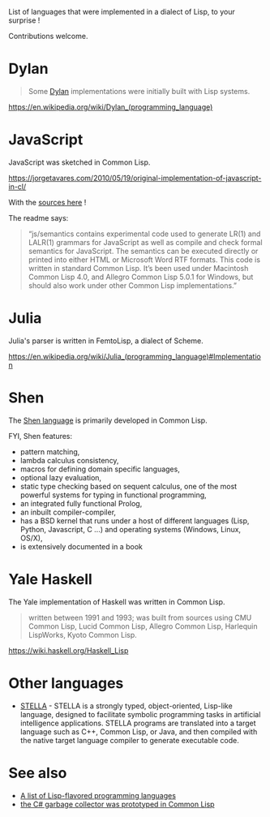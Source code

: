 List of languages that were implemented in a dialect of Lisp, to your surprise !

Contributions welcome.

# Dylan

> Some [Dylan](https://en.wikipedia.org/wiki/Dylan_(programming_language)) implementations were initially built with Lisp systems.

https://en.wikipedia.org/wiki/Dylan_(programming_language)

# JavaScript

JavaScript was sketched in Common Lisp.

https://jorgetavares.com/2010/05/19/original-implementation-of-javascript-in-cl/

With the [sources here](https://dxr.mozilla.org/mozilla/source/js2/semantics/) !

The readme says:

> “js/semantics contains experimental code used to generate LR(1) and LALR(1) grammars for JavaScript as well as compile and check formal semantics for JavaScript.  The semantics can be executed directly or printed into either HTML or Microsoft Word RTF formats. This code is written in standard Common Lisp.  It’s been used under Macintosh Common Lisp 4.0, and Allegro Common Lisp 5.0.1 for Windows, but should also work under other Common Lisp implementations.”

# Julia

Julia's parser is written in FemtoLisp, a dialect of Scheme.

https://en.wikipedia.org/wiki/Julia_(programming_language)#Implementation

# Shen

The [Shen language](http://shenlanguage.org/) is primarily developed in Common Lisp.

FYI, Shen features:



- pattern matching,
- lambda calculus consistency,
- macros for defining domain specific languages,
- optional lazy evaluation,
- static type checking based on sequent calculus, one of the most powerful systems for typing in functional programming,
- an integrated fully functional Prolog,
- an inbuilt compiler-compiler,
- has a BSD kernel that runs under a host of different languages (Lisp, Python, Javascript, C ...) and operating systems (Windows, Linux, OS/X),
- is extensively documented in a book

# Yale Haskell

The Yale implementation of Haskell was written in Common Lisp.

> written between 1991 and 1993; was built from sources using CMU Common Lisp, Lucid Common Lisp, Allegro Common Lisp, Harlequin LispWorks, Kyoto Common Lisp.

https://wiki.haskell.org/Haskell_Lisp

# Other languages

- [STELLA](https://www.isi.edu/isd/LOOM/Stella/index.html) - STELLA is a strongly typed, object-oriented, Lisp-like language, designed to facilitate symbolic programming tasks in artificial intelligence applications. STELLA programs are translated into a target language such as C++, Common Lisp, or Java, and then compiled with the native target language compiler to generate executable code.

# See also

- [A list of Lisp-flavored programming languages](https://github.com/dundalek/awesome-lisp-languages)
- [the C# garbage collector was prototyped in Common Lisp](https://blogs.msdn.microsoft.com/patrick_dussud/2006/11/21/how-it-all-startedaka-the-birth-of-the-clr/)
